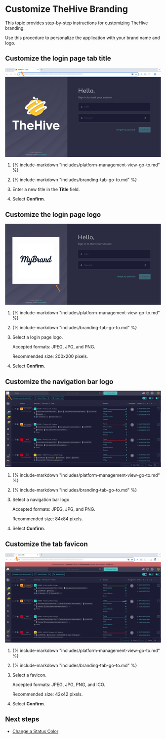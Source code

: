 # Customize TheHive Branding

<!-- md:permission `[admin] managePlatform` --> <!-- md:license Platinum -->

This topic provides step-by-step instructions for customizing TheHive branding.

Use this procedure to personalize the application with your brand name and logo.

## Customize the login page tab title

![Customized tab name login](../images/administration-guides/branding-tab-login.png)

1. {% include-markdown "includes/platform-management-view-go-to.md" %}

2. {% include-markdown "includes/branding-tab-go-to.md" %}

3. Enter a new title in the **Title** field.

4. Select **Confirm**.

## Customize the login page logo

![Customized login page logo](../images/administration-guides/branding-login-page.png)

1. {% include-markdown "includes/platform-management-view-go-to.md" %}

2. {% include-markdown "includes/branding-tab-go-to.md" %}

3. Select a login page logo.

    Accepted formats: JPEG, JPG, and PNG.

    Recommended size: 200x200 pixels.

4. Select **Confirm**.

## Customize the navigation bar logo

![Customized navigation bar logo](../images/administration-guides/branding-navigation-bar.png)

1. {% include-markdown "includes/platform-management-view-go-to.md" %}

2. {% include-markdown "includes/branding-tab-go-to.md" %}

3. Select a navigation bar logo.

    Accepted formats: JPEG, JPG, and PNG.

    Recommended size: 84x84 pixels.

4. Select **Confirm**.

## Customize the tab favicon

![Customized tab favicon](../images/administration-guides/branding-favicon.png)

1. {% include-markdown "includes/platform-management-view-go-to.md" %}

2. {% include-markdown "includes/branding-tab-go-to.md" %}

3. Select a favicon.

    Accepted formats: JPEG, JPG, PNG, and ICO.
    
    Recommended size: 42x42 pixels.

4. Select **Confirm**.

<h2>Next steps</h2>

* [Change a Status Color](./status/change-color-of-a-status.md)